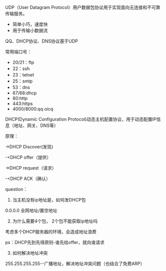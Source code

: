 UDP（User Datagram Protocol）用户数据包协议用于实现面向无连接和不可靠传输服务。

- 简单小巧，速度快
- 用于传输小数据流

QQ、DHCP协议、DNS协议基于UDP

常用端口号：

- 20/21：ftp
- 22：ssh
- 23：telnet
- 25：smtp
- 53：dns
- 67/68:dhcp
- 80:http
- 443:https
- 4000/8000:qq    oicq

DHCP(Dynamic Configuration Protocol)动态主机配置协议，用于动态配置IP信息（地址、网关、DNS等）

原理：

->DHCP Discover(发现)

-<DHCP offer（提供）

->DHCP request（请求）

-<DHCP ACK（确认）

question：

1. 当主机没有ip地址是，如何发DHCP包

0.0.0.0 全网地址/置空地址

2. 为什么需要4个包， 2个包不能获取ip地址吗

考虑多个DHCP服务器的环境，会造成地址浪费

​ps：DHCP先到先得原则-谁先给offer，就向谁请求

3. 如何解决地址冲突

255.255.255.255--广播地址，解决地址冲突问题（也结合了免费ARP）